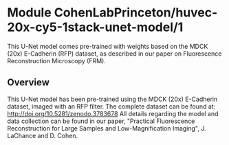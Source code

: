 
# Module CohenLabPrinceton/huvec-20x-cy5-1stack-unet-model/1
This U-Net model comes pre-trained with weights based on the MDCK (20x) E-Cadherin (RFP) dataset, as described in our paper on Fluorescence Reconstruction Microscopy (FRM).

<!-- asset-path: https://github.com/CohenLabPrinceton/Fluorescence-Reconstruction/raw/master/Pretrained_Weights/mdck_20x_rfp_1stack_unet_mse.h5 -->
<!-- module-type: image-generator -->
<!-- fine-tunable: true -->
<!-- format: saved_model_2 -->

## Overview
This U-Net model has been pre-trained using the MDCK (20x) E-Cadherin dataset, imaged with an RFP filter. The complete dataset can be found at: http://doi.org/10.5281/zenodo.3783678
All details regarding the model and data collection can be found in our paper, "Practical Fluorescence Reconstruction for Large Samples and Low-Magnification Imaging", J. LaChance and D. Cohen. 
